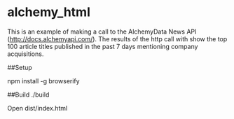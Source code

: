 # alchemy_html

This is an example of making a call to the AlchemyData News API (http://docs.alchemyapi.com/).  The results of the http call with show  the top 100 article titles published in the past 7 days mentioning company acquisitions.

##Setup

npm install -g browserify

##Build
./build

Open dist/index.html
